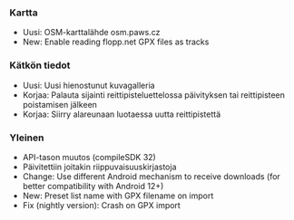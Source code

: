 ### Kartta
- Uusi: OSM-karttalähde osm.paws.cz
- New: Enable reading flopp.net GPX files as tracks

### Kätkön tiedot
- Uusi: Uusi hienostunut kuvagalleria
- Korjaa: Palauta sijainti reittipisteluettelossa päivityksen tai reittipisteen poistamisen jälkeen
- Korjaa: Siirry alareunaan luotaessa uutta reittipistettä

### Yleinen
- API-tason muutos (compileSDK 32)
- Päivitettiin joitakin riippuvaisuuskirjastoja
- Change: Use different Android mechanism to receive downloads (for better compatibility with Android 12+)
- New: Preset list name with GPX filename on import
- Fix (nightly version): Crash on GPX import
